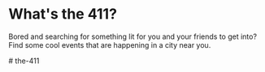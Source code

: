 <h1>What's the 411?</h1>

<p>Bored and searching for something lit for you and your friends to get into? Find some cool events that are happening in a city near you.</p>
# the-411
